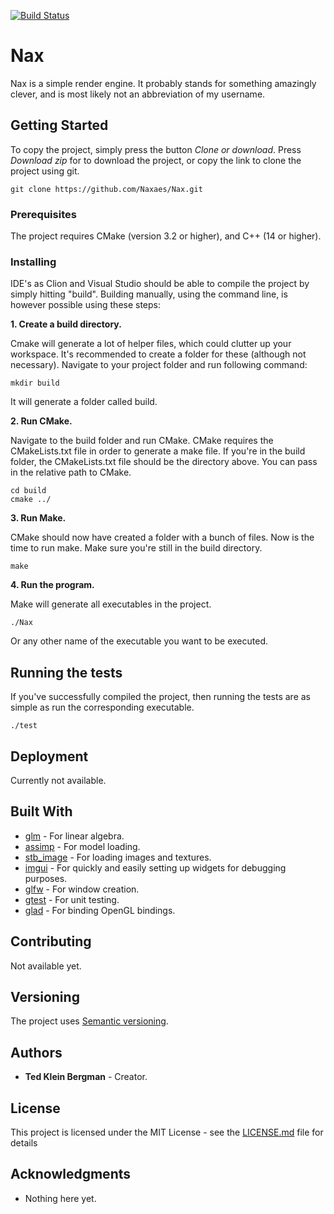 [![Build Status](https://travis-ci.org/Naxaes/Nax.svg?branch=master)](https://travis-ci.org/Naxaes/Nax)

# Nax
Nax is a simple render engine. It probably stands for something amazingly clever, and is most likely not an abbreviation of my username.

## Getting Started

To copy the project, simply press the button *Clone or download*. Press *Download zip* for to download the project, or copy the link to clone the project using git.
```
git clone https://github.com/Naxaes/Nax.git
```

### Prerequisites

The project requires CMake (version 3.2 or higher), and C++ (14 or higher).

### Installing

IDE's as Clion and Visual Studio should be able to compile the project by simply hitting "build". Building manually, using the command line, is however possible using these steps:

**1. Create a build directory.**

Cmake will generate a lot of helper files, which could clutter up your workspace. It's recommended to create a folder for these (although not necessary). Navigate to your project folder and run following command:

```
mkdir build
```

It will generate a folder called build.

**2. Run CMake.**

Navigate to the build folder and run CMake. CMake requires the CMakeLists.txt file in order to generate a make file. If you're in the build folder, the CMakeLists.txt file should be the directory above. You can pass in the relative path to CMake.

```
cd build
cmake ../
```

**3. Run Make.**

CMake should now have created a folder with a bunch of files. Now is the time to run make. Make sure you're still in the build directory.

```
make
```

**4. Run the program.**

Make will generate all executables in the project.

```
./Nax
```

Or any other name of the executable you want to be executed.


## Running the tests

If you've successfully compiled the project, then running the tests are as simple as run the corresponding executable.

```
./test
```

## Deployment

Currently not available.

## Built With

* [glm](https://github.com/g-truc/glm) - For linear algebra.
* [assimp](https://github.com/assimp/assimp) - For model loading.
* [stb_image](https://github.com/nothings/stb/blob/master/stb_image.h) - For loading images and textures.
* [imgui](https://github.com/ocornut/imgui) - For quickly and easily setting up widgets for debugging purposes.
* [glfw](https://github.com/glfw/glfw) - For window creation.
* [gtest](https://github.com/google/googletest) - For unit testing.
* [glad](https://glad.dav1d.de/) - For binding OpenGL bindings.

## Contributing

Not available yet.

## Versioning

The project uses [Semantic versioning](http://semver.org/).

## Authors

* **Ted Klein Bergman** - Creator.

## License

This project is licensed under the MIT License - see the [LICENSE.md](LICENSE.md) file for details

## Acknowledgments

* Nothing here yet.

